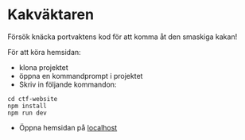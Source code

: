 # Kakväktaren
Försök knäcka portvaktens kod för att komma åt den smaskiga kakan!

För att köra hemsidan:
- klona projektet
- öppna en kommandprompt i projektet
- Skriv in följande kommandon:  
 ```
cd ctf-website
npm install
npm run dev
```  
- Öppna hemsidan på [localhost](http://localhost:5173/)